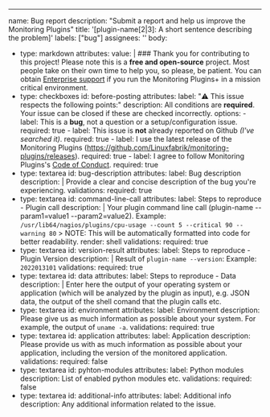 ---
name: Bug report
description: "Submit a report and help us improve the Monitoring Plugins"
title: '[plugin-name[2|3]: A short sentence describing the problem]'
labels: ["bug"]
assignees: ''
body:
  - type: markdown
    attributes:
      value: |
        ### Thank you for contributing to this project!
        Please note this is a **free and open-source** project. Most people take on their own time to help you, so please, be patient.
        You can obtain [Enterprise support](https://www.linuxfabrik.ch/angebot/service-und-support/) if you run the Monitoring Plugins+ in a mission critical environment.
  - type: checkboxes
    id: before-posting
    attributes:
      label: "⚠️ This issue respects the following points:"
      description: All conditions are **required**. Your issue can be closed if these are checked incorrectly.
      options:
        - label: This is a **bug**, not a question or a setup/configuration issue.
          required: true
        - label: This issue is **not** already reported on Github _(I've searched it)_.
          required: true
        - label: I use the latest release of the Monitoring Plugins (https://github.com/Linuxfabrik/monitoring-plugins/releases).
          required: true
        - label: I agree to follow Monitoring Plugins's [Code of Conduct](https://github.com/Linuxfabrik/monitoring-plugins/blob/main/CODE_OF_CONDUCT.md).
          required: true
  - type: textarea
    id: bug-description
    attributes:
      label: Bug description
      description: |
        Provide a clear and concise description of the bug you're experiencing.
    validations:
      required: true
  - type: textarea
    id: command-line-call
    attributes:
      label: Steps to reproduce - Plugin call
      description: |
        Your plugin command line call (plugin-name --param1=value1 --param2=value2). Example:
        ```/usr/lib64/nagios/plugins/cpu-usage --count 5 --critical 90 --warning 80```
        > NOTE: This will be automatically formatted into code for better readability.
      render: shell
    validations:
      required: true
  - type: textarea
    id: version-result
    attributes:
      label: Steps to reproduce - Plugin Version
      description: |
        Result of ```plugin-name --version```: Example:
        ```2022013101```
    validations:
      required: true
  - type: textarea
    id: data
    attributes:
      label: Steps to reproduce - Data
      description: |
        Enter here the output of your operating system or application (which will be analyzed by the plugin as input), e.g. JSON data, the output of the shell comand that the plugin calls etc.
  - type: textarea
    id: environment
    attributes:
      label: Environment
      description: Please give us as much information as possible about your system. For example, the output of ```uname -a```.
    validations:
      required: true
  - type: textarea
    id: application
    attributes:
      label: Application
      description: Please provide us with as much information as possible about your application, including the version of the monitored application.
    validations:
      required: false
  - type: textarea
    id: pyhton-modules
    attributes:
      label: Python modules
      description: List of enabled python modules etc.
    validations:
      required: false
  - type: textarea
    id: additional-info
    attributes:
      label: Additional info
      description: Any additional information related to the issue.